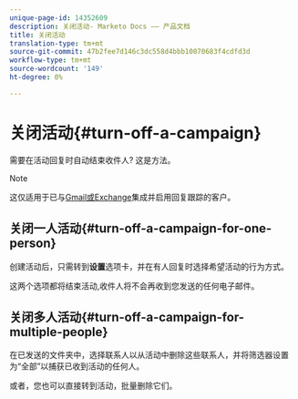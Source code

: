 ```yaml
---
unique-page-id: 14352609
description: 关闭活动- Marketo Docs —— 产品文档
title: 关闭活动
translation-type: tm+mt
source-git-commit: 47b2fee7d146c3dc558d4bbb10070683f4cdfd3d
workflow-type: tm+mt
source-wordcount: '149'
ht-degree: 0%

---
```



# 关闭活动{#turn-off-a-campaign}

需要在活动回复时自动结束收件人? 这是方法。

>[!NOTE]
>
>这仅适用于已与[Gmail或Exchange](https://toutapp.com/next#settings/email-tracking)集成并启用回复跟踪的客户。

## 关闭一人活动{#turn-off-a-campaign-for-one-person}

创建活动后，只需转到&#x200B;**设置**&#x200B;选项卡，并在有人回复时选择希望活动的行为方式。

这两个选项都将结束活动,收件人将不会再收到您发送的任何电子邮件。

## 关闭多人活动{#turn-off-a-campaign-for-multiple-people}

在已发送的文件夹中，选择联系人以从活动中删除这些联系人，并将筛选器设置为“全部”以捕获已收到活动的任何人。

或者，您也可以直接转到活动，批量删除它们。
